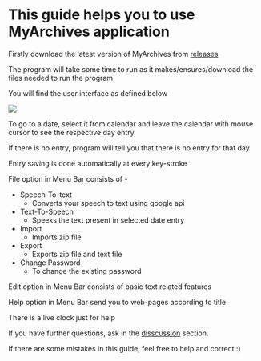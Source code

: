 # This guide helps you to use MyArchives application

Firstly download the latest version of MyArchives from [releases](https://github.com/EdwinRodger/MyArchives/releases/latest)

The program will take some time to run as it makes/ensures/download the files needed to run the program

You will find the user interface as defined below

<img src="https://github.com/EdwinRodger/MyArchives/blob/main/.github/images/MyArchives(2022-06-25).png" />

To go to a date, select it from calendar and leave the calendar with mouse cursor to see the respective day entry

If there is no entry, program will tell you that there is no entry for that day

Entry saving is done automatically at every key-stroke

File option in Menu Bar consists of -
* Speech-To-text
	* Converts your speech to text using google api
* Text-To-Speech
	* Speeks the text present in selected date entry
* Import
    * Imports zip file
* Export
    * Exports zip file and text file
* Change Password
    * To change the existing password

Edit option in Menu Bar consists of basic text related features

Help option in Menu Bar send you to web-pages according to title

There is a live clock just for help

If you have further questions, ask in the [disscussion](https://github.com/EdwinRodger/MyArchives/discussions/categories/q-a) section.

If there are some mistakes in this guide, feel free to help and correct :)